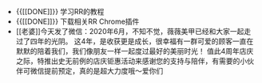 - {{[[DONE]]}}  学习RR的教程
- {{[[DONE]]}} 下载相关RR Chrome插件
- [[老婆]]今天发了微信：2020年6月，不知不觉，薇薇美甲已经和大家一起走过了四年的光阴。  这4年，是收获更是成长，很幸福有一群可爱的顾客一直在默默的陪着我们，我们像朋友一样一起度过最好的美丽时光！ 值此4周年店庆之际，特推出史无前例的店庆钜惠活动来感谢您的支持与陪伴，有需要的小伙伴可微信提前预定，真的是超大力度哦～爱你们
